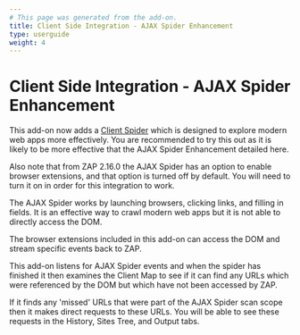 ```yaml
---
# This page was generated from the add-on.
title: Client Side Integration - AJAX Spider Enhancement
type: userguide
weight: 4
---
```


# Client Side Integration - AJAX Spider Enhancement

This add-on now adds a [Client Spider](/docs/desktop/addons/client-side-integration/spider/) which is designed to explore modern web apps more effectively. You are recommended to try this out as it is likely to be more effective that the AJAX Spider Enhancement detailed here.


Also note that from ZAP 2.16.0 the AJAX Spider has an option to enable browser extensions, and that option is turned off by default.
You will need to turn it on in order for this integration to work.


The AJAX Spider works by launching browsers, clicking links, and filling in fields.
It is an effective way to crawl modern web apps but it is not able to directly access the DOM.


The browser extensions included in this add-on can access the DOM and stream specific events back to ZAP.


This add-on listens for AJAX Spider events and when the spider has finished it then examines the Client Map
to see if it can find any URLs which were referenced by the DOM but which have not been accessed by ZAP.


If it finds any 'missed' URLs that were part of the AJAX Spider scan scope then it makes direct requests to these URLs.
You will be able to see these requests in the History, Sites Tree, and Output tabs.
